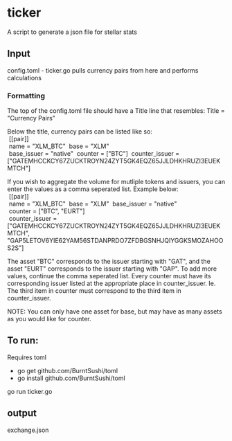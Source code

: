 # ticker #

A script to generate a json file for stellar stats

## Input ##

config.toml - ticker.go pulls currency pairs from here and performs calculations 

### Formatting ###

The top of the config.toml file should have a Title line that resembles: 
    Title = "Currency Pairs" 

Below the title, currency pairs can be listed like so:  
&nbsp;[[pair]]  
&nbsp;name = "XLM_BTC" 
&nbsp;base = "XLM"  
&nbsp;base_issuer = "native" 
&nbsp;counter = ["BTC"] 
&nbsp;counter_issuer = ["GATEMHCCKCY67ZUCKTROYN24ZYT5GK4EQZ65JJLDHKHRUZI3EUEKMTCH"]  
  
If you wish to aggregate the volume for mutliple tokens and issuers, you can enter the values as a comma seperated list. Example below:  
&nbsp;[[pair]]  
&nbsp;name = "XLM_BTC" 
&nbsp;base = "XLM" 
&nbsp;base_issuer = "native"  
&nbsp;counter = ["BTC", "EURT"]  
&nbsp;counter_issuer = ["GATEMHCCKCY67ZUCKTROYN24ZYT5GK4EQZ65JJLDHKHRUZI3EUEKMTCH", "GAP5LETOV6YIE62YAM56STDANPRDO7ZFDBGSNHJQIYGGKSMOZAHOOS2S"] 
  
The asset "BTC" corresponds to the issuer starting with "GAT", and the asset "EURT" corresponds to the issuer starting with "GAP". To add more values, continue the comma seperated list. Every counter must have its corresponding issuer listed at the appropriate place in counter_issuer. Ie. The third item in counter must correspond to the third item in counter_issuer.  
  
NOTE: You can only have one asset for base, but may have as many assets as you would like for counter. 
  
## To run: ## 

Requires toml 
* go get github.com/BurntSushi/toml 
* go install github.com/BurntSushi/toml 

go run ticker.go 

## output ## 

exchange.json

